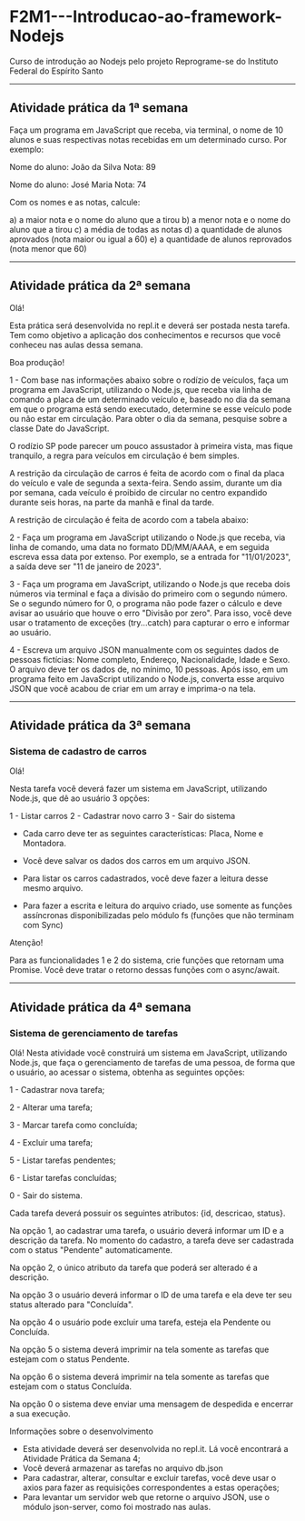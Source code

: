 # F2M1---Introducao-ao-framework-Nodejs

Curso de introdução ao Nodejs pelo projeto Reprograme-se do Instituto Federal do Espírito Santo
 
---

## Atividade prática da 1ª semana

Faça um programa em JavaScript que receba, via terminal, o nome de 10 alunos e suas respectivas notas recebidas em um determinado curso. Por exemplo:


Nome do aluno: João da Silva
Nota: 89

Nome do aluno: José Maria
Nota: 74

Com os nomes e as notas, calcule:

a) a maior nota e o nome do aluno que a tirou
b) a menor nota e o nome do aluno que a tirou
c) a média de todas as notas
d) a quantidade de alunos aprovados (nota maior ou igual a 60)
e) a quantidade de alunos reprovados (nota menor que 60)

----

## Atividade prática da 2ª semana

Olá!

Esta prática será desenvolvida no repl.it e deverá ser postada nesta tarefa. Tem como objetivo a aplicação dos conhecimentos e recursos que você conheceu nas aulas dessa semana.

Boa produção!

1 - Com base nas informações abaixo sobre o rodízio de veículos, faça um programa em JavaScript, utilizando o Node.js, que receba via linha de comando a placa de um determinado veículo e, baseado no dia da semana em que o programa está sendo executado, determine se esse veículo pode ou não estar em circulação. Para obter o dia da semana, pesquise sobre a classe Date do JavaScript.

O rodízio SP pode parecer um pouco assustador à primeira vista, mas fique tranquilo, a regra para veículos em circulação é bem simples.

A restrição da circulação de carros é feita de acordo com o final da placa do veículo e vale de segunda a sexta-feira. Sendo assim, durante um dia por semana, cada veículo é proibido de circular no centro expandido durante seis horas, na parte da manhã e final da tarde. 

A restrição de circulação é feita de acordo com a tabela abaixo:

2 - Faça um programa em JavaScript utilizando o Node.js que receba, via linha de comando, uma data no formato DD/MM/AAAA, e em seguida escreva essa data por extenso. Por exemplo, se a entrada for "11/01/2023", a saída deve ser "11 de janeiro de 2023".

3 - Faça um programa em JavaScript, utilizando o Node.js que receba dois números via terminal e faça a divisão do primeiro com o segundo número. Se o segundo número for 0, o programa não pode fazer o cálculo e deve avisar ao usuário que houve o erro "Divisão por zero". Para isso, você deve usar o tratamento de exceções (try...catch) para capturar o erro e informar ao usuário.

4 - Escreva um arquivo JSON manualmente com os seguintes dados de pessoas fictícias: Nome completo, Endereço, Nacionalidade, Idade e Sexo. O arquivo deve ter os dados de, no mínimo, 10 pessoas. Após isso, em um programa feito em JavaScript utilizando o Node.js, converta esse arquivo JSON que você acabou de criar em um array e imprima-o na tela.

----

## Atividade prática da 3ª semana
### Sistema de cadastro de carros

Olá!

Nesta tarefa você deverá fazer um sistema em JavaScript, utilizando Node.js, que dê ao usuário 3 opções:

1 - Listar carros
2 - Cadastrar novo carro
3 - Sair do sistema

- Cada carro deve ter as seguintes características: Placa, Nome e Montadora.

- Você deve salvar os dados dos carros em um arquivo JSON.

- Para listar os carros cadastrados, você deve fazer a leitura desse mesmo arquivo.

- Para fazer a escrita e leitura do arquivo criado, use somente as funções assíncronas disponibilizadas pelo módulo fs (funções que não terminam com Sync)

Atenção!

Para as funcionalidades 1 e 2 do sistema, crie funções que retornam uma Promise. Você deve tratar o retorno dessas funções com o async/await.

-----

## Atividade prática da 4ª semana
### Sistema de gerenciamento de tarefas

Olá! Nesta atividade você construirá um sistema em JavaScript, utilizando Node.js, que faça o gerenciamento de tarefas de uma pessoa, de forma que o usuário, ao acessar o sistema, obtenha as seguintes opções:

1 - Cadastrar nova tarefa;

2 - Alterar uma tarefa;

3 - Marcar tarefa como concluída;

4 - Excluir uma tarefa;

5 - Listar tarefas pendentes;

6 - Listar tarefas concluídas;

0 - Sair do sistema.

Cada tarefa deverá possuir os seguintes atributos: {id, descricao, status}.

Na opção 1, ao cadastrar uma tarefa, o usuário deverá informar um ID e a descrição da tarefa. No momento do cadastro, a tarefa deve ser cadastrada com o status "Pendente" automaticamente.

Na opção 2, o único atributo da tarefa que poderá ser alterado é a descrição.

Na opção 3 o usuário deverá informar o ID de uma tarefa e ela deve ter seu status alterado para "Concluída".

Na opção 4 o usuário pode excluir uma tarefa, esteja ela Pendente ou Concluída.

Na opção 5 o sistema deverá imprimir na tela somente as tarefas que estejam com o status Pendente.

Na opção 6 o sistema deverá imprimir na tela somente as tarefas que estejam com o status Concluída.

Na opção 0 o sistema deve enviar uma mensagem de despedida e encerrar a sua execução.

Informações sobre o desenvolvimento

- Esta atividade deverá ser desenvolvida no repl.it. Lá você encontrará a Atividade Prática da Semana 4;
- Você deverá armazenar as tarefas no arquivo db.json
- Para cadastrar, alterar, consultar e excluir tarefas, você deve usar o axios para fazer as requisições correspondentes a estas operações;
- Para levantar um servidor web que retorne o arquivo JSON, use o módulo json-server, como foi mostrado nas aulas.

